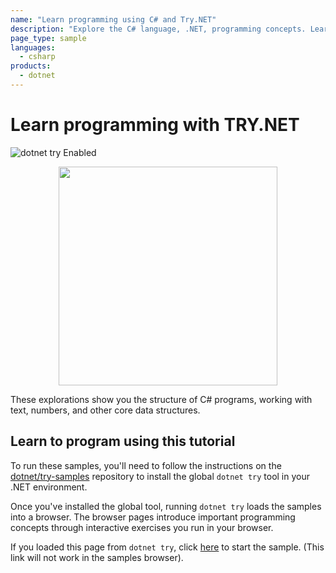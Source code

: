 ```yaml
---
name: "Learn programming using C# and Try.NET"
description: "Explore the C# language, .NET, programming concepts. Learn to program interactively using the try.net interactive experience."
page_type: sample
languages:
  - csharp
products:
  - dotnet
---
```


# Learn programming with TRY.NET
![dotnet try Enabled](https://img.shields.io/badge/Try_.NET-Enabled-501078.svg)

<p align ="center">
<img src ="https://user-images.githubusercontent.com/2546640/56708992-deee8780-66ec-11e9-9991-eb85abb1d10a.png" width="350">
</p>

These explorations show you the structure of C# programs, working with text, numbers, and other core data structures.

## Learn to program using this tutorial

To run these samples, you'll need to follow the instructions on the [dotnet/try-samples](https://github.com/dotnet/try-samples#basics) repository to install the global `dotnet try` tool in your .NET environment.

Once you've installed the global tool, running `dotnet try` loads the samples into a browser. The browser pages introduce important programming concepts through interactive exercises you run in your browser.

If you loaded this page from `dotnet try`, click [here](index.md) to start the sample. (This link will not work in the samples browser).
